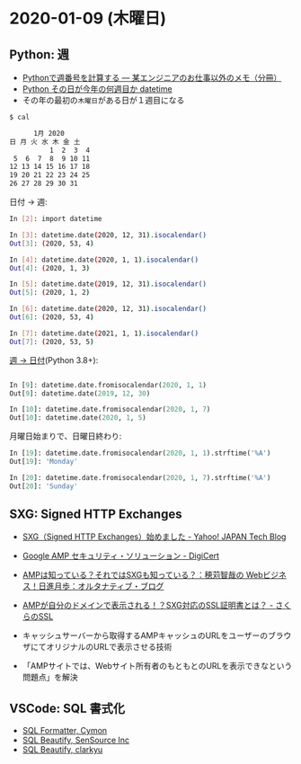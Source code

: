 # 2020-01-09 (木曜日)

## Python: 週

- [Pythonで週番号を計算する — 某エンジニアのお仕事以外のメモ（分冊）](https://water2litter.net/rum/post/python_datetime_isoweekday/)
- [Python その日が今年の何週目か datetime](http://tama-game.hateblo.jp/entry/2017/03/18/111140)
- その年の最初の`木曜日`がある日が１週目になる

~~~bash
$ cal 

      1月 2020         
日 月 火 水 木 金 土  
          1  2  3  4  
 5  6  7  8  9 10 11  
12 13 14 15 16 17 18  
19 20 21 22 23 24 25  
26 27 28 29 30 31     
~~~

日付 -> 週:

~~~bash
In [2]: import datetime                                                                                                                          

In [3]: datetime.date(2020, 12, 31).isocalendar()
Out[3]: (2020, 53, 4)

In [4]: datetime.date(2020, 1, 1).isocalendar()
Out[4]: (2020, 1, 3)

In [5]: datetime.date(2019, 12, 31).isocalendar()
Out[5]: (2020, 1, 2)

In [6]: datetime.date(2020, 12, 31).isocalendar()
Out[6]: (2020, 53, 4)

In [7]: datetime.date(2021, 1, 1).isocalendar()
Out[7]: (2020, 53, 5)
~~~

[週 -> 日付](https://docs.python.org/3/library/datetime.html#datetime.date.fromisocalendar)(Python 3.8+):

~~~python

In [9]: datetime.date.fromisocalendar(2020, 1, 1)
Out[9]: datetime.date(2019, 12, 30)

In [10]: datetime.date.fromisocalendar(2020, 1, 7)
Out[10]: datetime.date(2020, 1, 5)
~~~

月曜日始まりで、日曜日終わり:

~~~python
In [19]: datetime.date.fromisocalendar(2020, 1, 1).strftime('%A')
Out[19]: 'Monday'

In [20]: datetime.date.fromisocalendar(2020, 1, 7).strftime('%A')
Out[20]: 'Sunday'
~~~ 

## SXG: Signed HTTP Exchanges

- [SXG（Signed HTTP Exchanges）始めました - Yahoo! JAPAN Tech Blog](https://techblog.yahoo.co.jp/web/trial_sxg/)
- [Google AMP セキュリティ・ソリューション - DigiCert](https://www.digicert.com/jp/google-amp-security-solutions/)
- [AMPは知っている？それではSXGも知っている？：穂苅智哉の Webビジネス！日進月歩：オルタナティブ・ブログ](https://blogs.itmedia.co.jp/hokaritomoya/2019/07/ampsxg.html)
- [AMPが自分のドメインで表示される！？SXG対応のSSL証明書とは？ - さくらのSSL](https://ssl.sakura.ad.jp/column/amp-sxg/)

- キャッシュサーバーから取得するAMPキャッシュのURLをユーザーのブラウザにてオリジナルのURLで表示させる技術
- 「AMPサイトでは、Webサイト所有者のもともとのURLを表示できなという問題点」を解決

## VSCode: SQL 書式化

- [SQL Formatter, Cymon](https://marketplace.visualstudio.com/items?itemName=cymonk.sql-formatter)
- [SQL Beautify, SenSource Inc](https://marketplace.visualstudio.com/items?itemName=sensourceinc.vscode-sql-beautify)
- [SQL Beautify, clarkyu](https://marketplace.visualstudio.com/items?itemName=clarkyu.vscode-sql-beautify) 
